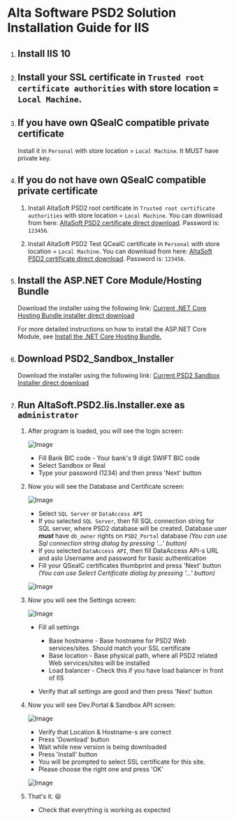 # Alta Software PSD2 Solution Installation Guide for IIS

1. ## Install IIS 10

1. ## Install your SSL certificate in ```Trusted root certificate authorities``` with store location = ```Local Machine```. 

1. ## If you have own QSealC compatible private certificate
    Install it in ```Personal``` with store location = ```Local Machine```. It MUST have private key.

1. ## If you do not have own QSealC compatible private certificate
 
    1. Install AltaSoft PSD2 root certificate in ```Trusted root certificate authorities``` with store location = ```Local Machine```. 
        You can download from here: [AltaSoft PSD2 certificate direct download](https://psd2files.altasoft.ge/altasoftPsd2RootCa.zip). Password is: ```123456```.
 
    2. Install AltaSoft PSD2 Test QCealC  certificate in ```Personal``` with store location = ```Local Machine```. 
        You can download from here: [AltaSoft PSD2 certificate direct download](https://psd2files.altasoft.ge/alta_aspsp_QsealC.zip). Password is: ```123456```.

1. ## Install the ASP.NET Core Module/Hosting Bundle

    Download the installer using the following link:
    [Current .NET Core Hosting Bundle installer direct download](https://dotnet.microsoft.com/permalink/dotnetcore-current-windows-runtime-bundle-installer)

    For more detailed instructions on how to install the ASP.NET Core Module, see [Install the .NET Core Hosting Bundle.](https://docs.microsoft.com/en-us/aspnet/core/host-and-deploy/iis/hosting-bundle?view=aspnetcore-5.0)

1. ## Download PSD2_Sandbox_Installer
    Download the installer using the following link: 
    [Current PSD2 Sandbox Installer direct download](https://psd2files.altasoft.ge/PSD2_Sandbox_Installer.zip)
    
1. ## Run AltaSoft.PSD2.Iis.Installer.exe as ```administrator```

    1.  After program is loaded, you will see the login screen:

        ![Image](../main/Images/Installer-login.png)

        * Fill Bank BIC code - Your bank's 9 digit SWIFT BIC code
        * Select Sandbox or Real
        * Type your password (1234) and then press 'Next' button

    1.  Now you will see the Database and Certificate screen:

        ![Image](../main/Images/Installer-sql.png)

        * Select ```SQL Server``` or ```DataAccess API```
        * If you selected ```SQL Server```, then fill SQL connection string for SQL server, where PSD2 database will be created. Database user ***must*** have ```db_owner``` rights on ```PSD2_Portal``` database *(You can use Sql connection string dialog by pressing '...' button)*
        * If you selected ```DataAccess API```, then fill DataAccess API-s URL and aslo Username and password for basic authentication
        * Fill your QSealC certificates thumbprint and press 'Next' button *(You can use Select Certificate dialog by pressing '...' button)*

        ![Image](../main/Images/Installer-sql-dialog.png)

    1.  Now you will see the Settings  screen:

        ![Image](../main/Images/Installer-settings.png)

        * Fill all settings
            
            * Base hostname - Base hostname for PSD2 Web services/sites. Should match your SSL certificate
            * Base location - Base physical path, where all PSD2 related Web services/sites will be installed
            * Load balancer - Check this if you have load balancer in front of IIS
       
        * Verify that all settings are good and then press 'Next' button

    1.  Now you will see Dev.Portal & Sandbox API screen:

         ![Image](../main/Images/Installer-sandbox.png)

        * Verify that Location & Hostname-s are correct
        * Press 'Download' button
        * Wait while new version is being downloaded
        * Press 'Install' button
        * You will be prompted to select SSL certificate for this site. 
        * Please choose the right one and press 'OK'

        ![Image](../main/Images/Installer-ssl-cert.png)

    1.  That's it. :smiley:
        * Check that everything is working as expected
